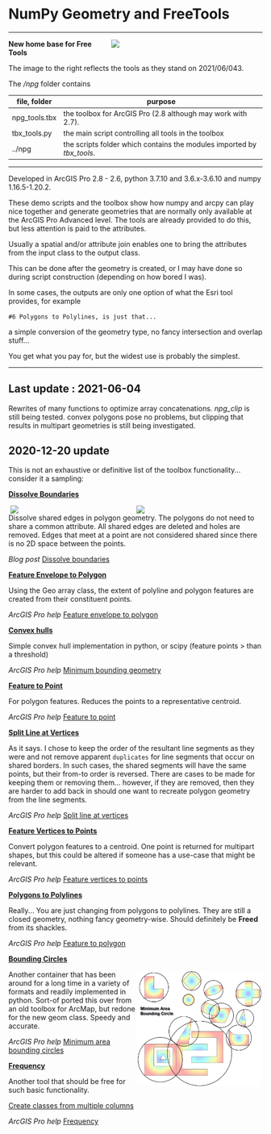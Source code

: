 # NumPy Geometry and FreeTools

----

<!--- This is a comment -->
<!--- https://dan-patterson.github.io/numpy_geometry/ -->
<!--- <a href="url"><img src="https://github.com/Dan-Patterson/numpy_geometry/blob/master/images/Voronoi2.png" align="center" height="auto" width="300" ></a> -->
<!--- ![](images/Voronoi2.png) -->
<!--- The line below is a relative reference.  Make sure that the subdir doesn't begin with a / -->
<img src="images/FreeTools.png" align="right" width="300"/>
<!--- arcpro_npg/images/FreeTools.png -->

**New home base for Free Tools**

The image to the right reflects the tools as they stand on 2021/06/043.

The */npg* folder contains 

file, folder | purpose
------------ | -------
npg_tools.tbx |  the toolbox for ArcGIS Pro (2.8 although may work with 2.7).
tbx_tools.py  |  the main script controlling all tools in the toolbox
../npg        |  the scripts folder which contains the modules imported by *tbx_tools*. 

----

Developed in ArcGIS Pro 2.8 - 2.6, python 3.7.10 and 3.6.x-3.6.10 and numpy 1.16.5-1.20.2.

These demo scripts and the toolbox show how numpy and arcpy can play nice together and generate geometries that are normally only available at the ArcGIS Pro Advanced level.  The tools are already provided to do this, but less attention is paid to the attributes.

Usually a spatial and/or attribute join enables one to bring the attributes from the input class to the output class.

This can be done after the geometry is created, or I may have done so during script construction (depending on how bored I was).

In some cases, the outputs are only one option of what the Esri tool provides, for example

    #6 Polygons to Polylines, is just that... 

a simple conversion of the geometry type, no fancy intersection and overlap stuff... 

You get what you pay for, but the widest use is probably the simplest.

----
## Last update : 2021-06-04 ##
Rewrites of many functions to optimize array concatenations.
*npg_clip* is still being tested.  convex polygons pose no problems, but clipping that results in multipart geometries is still being investigated.

## 2020-12-20 update ##
This is not an exhaustive or definitive list of the toolbox functionality... consider it a sampling:

<ins>**Dissolve Boundaries**</ins>

<img src="images/dissolve_sq2_1.png" align="right" width="250"/> <img src="images/dissolve_sq2_0.png" align="right" width="250"/>
Dissolve shared edges in polygon geometry.  The polygons do not need to share a common attribute.
All shared edges are deleted and holes are removed.  Edges that meet at a point are not considered shared since there is no 2D space between the points.

  *Blog post* [Dissolve boundaries](https://community.esri.com/t5/python-blog/dissolve-boundaries/ba-p/1011337)

<ins>**Feature Envelope to Polygon**</ins>

Using the Geo array class, the extent of polyline and polygon features are created from their constituent points.

  *ArcGIS Pro help* [Feature envelope to polygon](https://pro.arcgis.com/en/pro-app/tool-reference/data-management/feature-envelope-to-polygon.htm)

<ins>**Convex hulls**</ins>

Simple convex hull implementation in python, or scipy (feature points > than a threshold)

  *ArcGIS Pro help* [Minimum bounding geometry](https://pro.arcgis.com/en/pro-app/tool-reference/data-management/minimum-bounding-geometry.htm)

<ins>**Feature to Point**</ins>

For polygon features.  Reduces the points to a representative centroid.

  *ArcGIS Pro help* [Feature to point](https://pro.arcgis.com/en/pro-app/tool-reference/data-management/feature-to-point.htm)

<ins>**Split Line at Vertices**</ins>

As it says.  I chose to keep the order of the resultant line segments as they were and not remove apparent `duplicates` for line segments that occur on shared borders.  In such cases, the shared segments will have the same points, but their from-to order is reversed.  There are cases to be made for keeping them or removing them... however, if they are removed, then they are harder to add back in should one want to recreate polygon geometry from the line segments.

  *ArcGIS Pro help* [Split line at vertices](https://pro.arcgis.com/en/pro-app/tool-reference/data-management/split-line-at-vertices.htm)

<ins>**Feature Vertices to Points**</ins>

Convert polygon features to a centroid.  One point is returned for multipart shapes, but this could be altered if someone has a use-case that might be relevant.

  *ArcGIS Pro help* [Feature vertices to points](https://pro.arcgis.com/en/pro-app/tool-reference/data-management/feature-vertices-to-points.htm)

<ins>**Polygons to Polylines**</ins>

Really... You are just changing from polygons to polylines.  They are still a closed geometry, nothing fancy geometry-wise.  Should definitely be **Freed** from its shackles.

  *ArcGIS Pro help* [Feature to polygon](https://pro.arcgis.com/en/pro-app/tool-reference/data-management/feature-to-polygon.htm)

<ins>**Bounding Circles**</ins>

<img src="images/circles.png" align="right" width="250"/>

Another container that has been around for a long time in a variety of formats and readily implemented in python.  Sort-of ported this over from an old toolbox for ArcMap, but redone for the new geom class.  Speedy and accurate.

  *ArcGIS Pro help* [Minimum area bounding circles](https://pro.arcgis.com/en/pro-app/tool-reference/data-management/minimum-bounding-geometry.htm)


<ins>**Frequency**</ins>

Another tool that should be free for such basic functionality.

[Create classes from multiple columns](https://community.esri.com/blogs/dan_patterson/2016/03/03/create-classes-from-multiple-columns)
    
  *ArcGIS Pro help* [Frequency](https://pro.arcgis.com/en/pro-app/tool-reference/analysis/frequency.htm)



